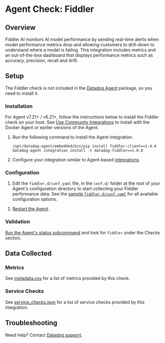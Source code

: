# Agent Check: Fiddler

## Overview
Fiddler AI monitors AI model performance by sending real-time alerts when model performance metrics drop and allowing customers to drill-down to understand where a model is failing. This integration includes metrics and an out-of-the-box dashboard that displays performance metrics such as accuracy, precision, recall and drift.


## Setup

The Fiddler check is not included in the [Datadog Agent][2] package, so you need to install it.

### Installation

For Agent v7.21+ / v6.21+, follow the instructions below to install the Fiddler check on your host. See [Use Community Integrations][3] to install with the Docker Agent or earlier versions of the Agent.

1. Run the following command to install the Agent integration:

   ```shell
   /opt/datadog-agent/embedded/bin/pip install fiddler-client==1.4.4
   datadog-agent integration install -t datadog-fiddler==1.0.0
   ```

2. Configure your integration similar to Agent-based [integrations][4].

### Configuration

1. Edit the `fiddler.d/conf.yaml` file, in the `conf.d/` folder at the root of your Agent's configuration directory to start collecting your Fiddler performance data. See the [sample `fiddler.d/conf.yaml`][5] for all available configuration options.

2. [Restart the Agent][6].

### Validation

[Run the Agent's status subcommand][7] and look for `fiddler` under the Checks section.

## Data Collected

### Metrics

See [metadata.csv][8] for a list of metrics provided by this check.

### Service Checks

See [service_checks.json][9] for a list of service checks provided by this integration.

## Troubleshooting

Need help? Contact [Datadog support][10].

[1]: https://fiddler.ai
[2]: https://app.datadoghq.com/account/settings#agent
[3]: https://docs.datadoghq.com/agent/guide/use-community-integrations/
[4]: https://docs.datadoghq.com/getting_started/integrations/
[5]: https://github.com/DataDog/integrations-extras/blob/master/fiddler/datadog_checks/fiddler/data/conf.yaml.example
[6]: https://docs.datadoghq.com/agent/guide/agent-commands/#start-stop-and-restart-the-agent
[7]: https://docs.datadoghq.com/agent/guide/agent-commands/#agent-status-and-information
[8]: https://github.com/DataDog/integrations-extras/blob/master/fiddler/metadata.csv
[9]: https://github.com/DataDog/integrations-extras/blob/master/fiddler/assets/service_checks.json
[10]: https://docs.datadoghq.com/help/

